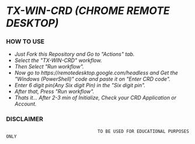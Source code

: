 # ___TX-WIN-CRD (CHROME REMOTE DESKTOP)___

### HOW TO USE
<ul>
<li><i>Just Fork this Repository and Go to "Actions" tab.</i><br/>
<li><i>Select the "TX-WIN-CRD" workflow.</i><br/>
<li><i>Then Select "Run workflow".</i><br/>
<li><i>Now go to https://remotedesktop.google.com/headless and Get the "Windows (PowerShell)" code and paste it on "Enter CRD code".</i><br/>
<li><i>Enter 6 digit pin(Any Six digit Pin) in the "Six digit pin".</i><br/>
<li><i>After that, Press "Run workflow".</i><br/>
<li><i>Thats it... After 2-3 min of Initialize, Check your CRD Application or Account.</i></ul></ul>

### DISCLAIMER
                                       TO BE USED FOR EDUCATIONAL PURPOSES ONLY
